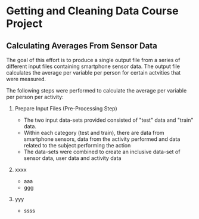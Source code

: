 Getting and Cleaning Data Course Project
========================================

Calculating Averages From Sensor Data
-------------------------------------

The goal of this effort is to produce a single output file from a series of different input files containing smartphone sensor data.  The output file calculates the average per variable per person for certain actvities that were measured.

The following steps were performed to calculate the average per variable per person per activity:


1. Prepare Input Files (Pre-Processing Step)

	* The two input data-sets provided consisted of "test" data and "train" data.  
	* Within each category (test and train), there are data from smartphone sensors, data from the activity performed and data related to the subject performing the action
	* The data-sets were combined to create an inclusive data-set of sensor data, user data and activity data

2. xxxx

	* aaa
	* ggg


3. yyy 
 
	* ssss






